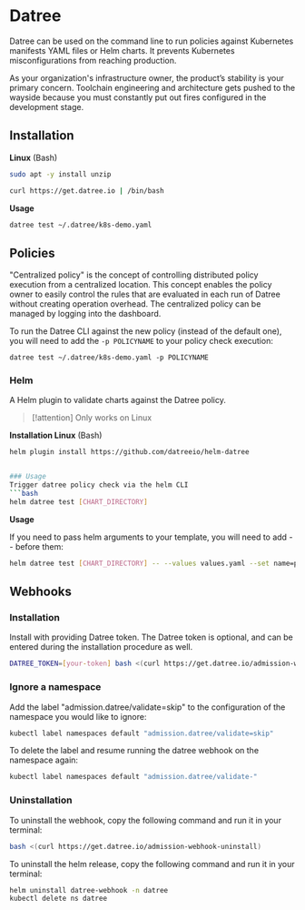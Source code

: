 # Datree
Datree can be used on the command line to run policies against Kubernetes manifests YAML files or Helm charts. It prevents Kubernetes misconfigurations from reaching production.

As your organization's infrastructure owner, the product’s stability is your primary concern. Toolchain engineering and architecture gets pushed to the wayside because you must constantly put out fires configured in the development stage.

## Installation

**Linux** (Bash)
```bash
sudo apt -y install unzip

curl https://get.datree.io | /bin/bash
```

**Usage**
```bash
datree test ~/.datree/k8s-demo.yaml
```

## Policies
"Centralized policy" is the concept of controlling distributed policy execution from a centralized location. This concept enables the policy owner to easily control the rules that are evaluated in each run of Datree without creating operation overhead. The centralized policy can be managed by logging into the dashboard.

To run the Datree CLI against the new policy (instead of the default one), you will need to add the `-p POLICYNAME` to your policy check execution:

```
datree test ~/.datree/k8s-demo.yaml -p POLICYNAME
```


### Helm
A Helm plugin to validate charts against the Datree policy.
> [!attention]
> Only works on Linux


**Installation Linux** (Bash)
```bash
helm plugin install https://github.com/datreeio/helm-datree


### Usage
Trigger datree policy check via the helm CLI
```bash
helm datree test [CHART_DIRECTORY]
```


**Usage**

If you need to pass helm arguments to your template, you will need to add -- before them:

```bash
helm datree test [CHART_DIRECTORY] -- --values values.yaml --set name=prod
```

## Webhooks

### Installation

Install with providing Datree token. The Datree token is optional, and can be entered during the installation procedure as well.

```bash
DATREE_TOKEN=[your-token] bash <(curl https://get.datree.io/admission-webhook)
```

### Ignore a namespace

Add the label "admission.datree/validate=skip" to the configuration of the namespace you would like to ignore:

```bash
kubectl label namespaces default "admission.datree/validate=skip"
```

To delete the label and resume running the datree webhook on the namespace again:

```bash
kubectl label namespaces default "admission.datree/validate-"
```

### Uninstallation

To uninstall the webhook, copy the following command and run it in your terminal:

```bash
bash <(curl https://get.datree.io/admission-webhook-uninstall)
```

To uninstall the helm release, copy the following command and run it in your terminal:

```bash
helm uninstall datree-webhook -n datree
kubectl delete ns datree
```